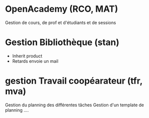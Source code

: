 OpenAcademy (RCO, MAT)
===========
Gestion de cours, de prof et d'étudiants et de sessions

Gestion Bibliothèque (stan)
====================
- Inherit product
- Retards envoie un mail

gestion Travail coopéarateur (tfr, mva)
============================
Gestion du planning des différentes tâches
Gestion d'un template de planning 
....



